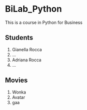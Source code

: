 # BiLab_Python
This is a course in Python for Business

## Students
1. Gianella Rocca
2. ...
3. Adriana Rocca
4. ...

## Movies
1. Wonka
2. Avatar
3. gaa
